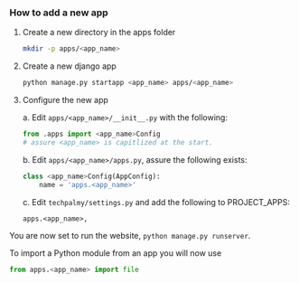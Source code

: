 ### How to add a new app
1. Create a new directory in the apps folder
    ```bash
    mkdir -p apps/<app_name>
    ```
2. Create a new django app
    ```bash
    python manage.py startapp <app_name> apps/<app_name>
    ```
3. Configure the new app

    a. Edit `apps/<app_name>/__init__.py` with the following:
    ```python
    from .apps import <app_name>Config
    # assure <app_name> is capitlized at the start.
    ```
    b. Edit `apps/<app_name>/apps.py`, assure the following exists:
    ```python
    class <app_name>Config(AppConfig):
        name = 'apps.<app_name>'
    ```
    c. Edit `techpalmy/settings.py` and add the following to PROJECT_APPS:
    ```
    apps.<app_name>,
    ```

You are now set to run the website, `python manage.py runserver`.


To import a Python module from an app you will now use
```python
from apps.<app_name> import file
```